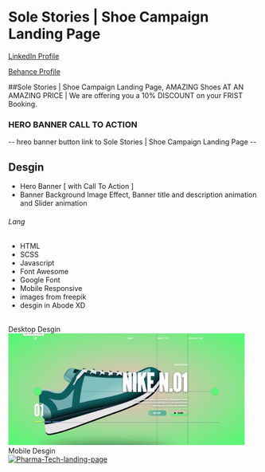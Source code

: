 # Sole Stories | Shoe Campaign Landing Page
<a href="https://www.linkedin.com/in/dharmendraverma95/" target="_blank">LinkedIn Profile </a>

<a href="https://www.behance.net/dhirukumar" target="_blank">Behance Profile </a>

##Sole Stories | Shoe Campaign Landing Page, AMAZING Shoes AT AN AMAZING PRICE | We are offering you a 10% DISCOUNT on your FRIST Booking.

### HERO BANNER CALL TO ACTION
-- hreo banner button link to Sole Stories | Shoe Campaign Landing Page  --

## Desgin 
<ul>
  <li>Hero Banner [ with Call To Action ]</li>
  <li>Banner Background Image Effect, Banner title and description animation and Slider animation </li>
</ul>

###### Lang
<ul>
  <li>HTML</li>
  <li>SCSS</li>
  <li>Javascript</li>
  <li>Font Awesome</li>
  <li>Google Font</li>
  <li>Mobile Responsive</li>
  <li>images from freepik</li>
  <li>desgin in Abode XD</li>
</ul>
<br>
<span>Desktop Desgin</span><br/>
<a href="https://www.behance.net/gallery/211859987/Sole-Stories-Shoe-Campaign-Landing-Page" target="_blank" >
<img src="./img/shoe-landing-page-desktop-ss.gif" alt="Pharma-Tech-landing-page" width="475px" />
</a>
<span>Mobile Desgin</span><br/>
<a href="https://www.behance.net/gallery/211859987/Sole-Stories-Shoe-Campaign-Landing-Page" target="_blank" >
<img src="./img/shoe-landing-page.gif" alt="Pharma-Tech-landing-page" width="275px" />
</a>



